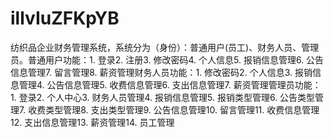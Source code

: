# illvIuZFKpYB
纺织品企业财务管理系统，系统分为（身份）：普通用户(员工)、财务人员、管理员。普通用户功能：1. 登录2. 注册3. 修改密码4. 个人信息5. 报销信息管理6. 公告信息管理7. 留言管理8. 薪资管理财务人员功能：1. 修改密码2. 个人信息3. 报销信息管理4. 公告信息管理5. 收费信息管理6. 支出信息管理7. 薪资管理管理员功能：1. 登录2. 个人中心3. 财务人员管理4. 报销信息管理5. 报销类型管理6. 公告类型管理7. 收费类型管理8. 支出类型管理9. 公告信息管理10. 留言管理11. 收费信息管理12. 支出信息管理13. 薪资管理14. 员工管理 
